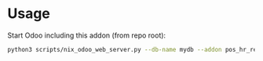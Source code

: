 # Usage

Start Odoo including this addon (from repo root):

```bash
python3 scripts/nix_odoo_web_server.py --db-name mydb --addon pos_hr_restaurant
```
